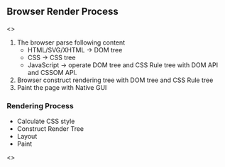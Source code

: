 ## Browser Render Process

<>

1. The browser parse following content
   - HTML/SVG/XHTML -> DOM tree
   - CSS -> CSS tree
   - JavaScript -> operate DOM tree and CSS Rule tree with DOM API and CSSOM API.
2. Browser construct rendering tree with DOM tree and CSS Rule tree
3. Paint the page with Native GUI

### Rendering Process

- Calculate CSS style
- Construct Render Tree
- Layout
- Paint

<>